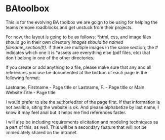 # BAtoolbox

This is for the evolving BA toolbox we are goign to be using for helping the teams remove roadblocks and get unstuck from their projects.

For now, the layout is going to be as follows:
*html, css, and image files should go in their own directory
*images should be named filename_section(#).*  If there are multiple images in the same section, the # indicates which one it is
*assets are everything else (pdf files, etc) that don't belong in one of the other directories.

If you create or add anything to a file, please make sure that any and all references you use be documented at the bottom of each page in the following format:

<a>Lastname, Firstname - Page title</a> or
<a>Lastname, F. - Page title</a> or
<a>Main Website Title - Page title</a>

I would prefer to site the author/editor of the page first.  If that information is not availble, siting the website is ok.  And please alphabetize by last name, I know it may feel anal but it helps me find references faster.

I will also be including requirements elicitation and modeling techniques as a part of this, as well.  This will be a secondary feature that will not be immediately shared on the intranet.  